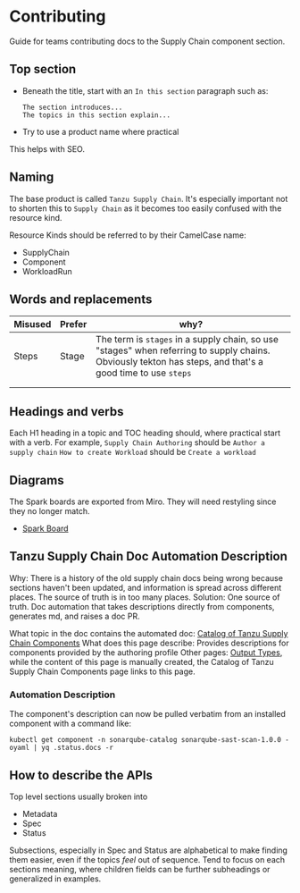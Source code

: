 # Contributing

Guide for teams contributing docs to the Supply Chain component section.

## Top section

* Beneath the title, start with an `In this section` paragraph such as:

  ```console
  The section introduces...
  The topics in this section explain...
  ```

* Try to use a product name where practical

This helps with SEO.

## Naming

The base product is called `Tanzu Supply Chain`. It's especially important not to
shorten this to `Supply Chain` as it becomes too easily confused with the resource kind.

Resource Kinds should be referred to by their CamelCase name:

* SupplyChain
* Component
* WorkloadRun

## Words and replacements

| Misused | Prefer | why?                                                                                                                                                       |
|---------|--------|------------------------------------------------------------------------------------------------------------------------------------------------------------|
| Steps   | Stage  | The term is `stages` in a supply chain, so use "stages" when referring to supply chains. Obviously tekton has steps, and that's a good time to use `steps` |
|         |        |                                                                                                                                                            |
|         |        |                                                                                                                                                            |

## Headings and verbs

Each H1 heading in a topic and TOC heading should, where practical start with a verb.
For example,
`Supply Chain Authoring` should be `Author a supply chain`
`How to create Workload` should be `Create a workload`

## Diagrams

The Spark boards are exported from Miro. They will need restyling since they no longer match.

* [Spark Board](https://lucid.app/lucidspark/9b937249-2925-444a-b938-cdc87ca63ebc/edit?view_items=xRgMARDgDguVA&invitationId=inv_ff75f9dc-d1e8-4ef6-93b0-65e959e8a0db)

## Tanzu Supply Chain Doc Automation Description

Why: There is a history of the old supply chain docs being wrong because sections haven't been updated, and information is spread across different places. The source of truth is in too many places. 
Solution: One source of truth. Doc automation that takes descriptions directly from components, generates md, and raises a doc PR.

What topic in the doc contains the automated doc: [Catalog of Tanzu Supply Chain Components](https://docs.vmware.com/en/VMware-Tanzu-Application-Platform/1.8/tap/supply-chain-reference-catalog-about.html)
What does this page describe: Provides descriptions for components provided by the authoring profile
Other pages: [Output Types](https://docs.vmware.com/en/VMware-Tanzu-Application-Platform/1.8/tap/supply-chain-reference-catalog-output-types.html), while the content of this page is manually created, the Catalog of Tanzu
Supply Chain Components page links to this page.

### Automation Description

The component's description can now be pulled verbatim from an installed component with a command like:

```shell
kubectl get component -n sonarqube-catalog sonarqube-sast-scan-1.0.0 -oyaml | yq .status.docs -r
```

## How to describe the APIs

Top level sections usually broken into
* Metadata
* Spec
* Status

Subsections, especially in Spec and Status are alphabetical to make finding them easier, even if the topics _feel_ out of sequence.
Tend to focus on each sections meaning, where children fields can be further subheadings or generalized in examples. 
